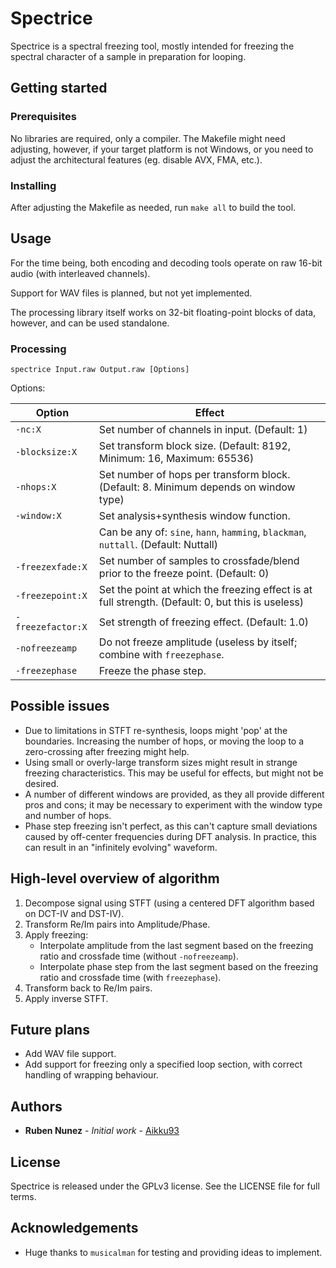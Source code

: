 # Spectrice
Spectrice is a spectral freezing tool, mostly intended for freezing the spectral character of a sample in preparation for looping.

## Getting started

### Prerequisites
No libraries are required, only a compiler. The Makefile might need adjusting, however, if your target platform is not Windows, or you need to adjust the architectural features (eg. disable AVX, FMA, etc.).

### Installing
After adjusting the Makefile as needed, run ```make all``` to build the tool.

## Usage
For the time being, both encoding and decoding tools operate on raw 16-bit audio (with interleaved channels).

Support for WAV files is planned, but not yet implemented.

The processing library itself works on 32-bit floating-point blocks of data, however, and can be used standalone.

### Processing
```spectrice Input.raw Output.raw [Options]```

Options:

| Option            | Effect                                                                               |
| ----------------- | ------------------------------------------------------------------------------------ |
| `-nc:X`           | Set number of channels in input. (Default: 1)                                        |
| `-blocksize:X`    | Set transform block size. (Default: 8192, Minimum: 16, Maximum: 65536)               |
| `-nhops:X`        | Set number of hops per transform block. (Default: 8. Minimum depends on window type) |
| `-window:X`       | Set analysis+synthesis window function.                                              |
|                   | Can be any of: `sine`, `hann`, `hamming`, `blackman`, `nuttall`. (Default: Nuttall)  |
| `-freezexfade:X`  | Set number of samples to crossfade/blend prior to the freeze point. (Default: 0)     |
| `-freezepoint:X`  | Set the point at which the freezing effect is at full strength. (Default: 0, but this is useless) |
| `-freezefactor:X` | Set strength of freezing effect. (Default: 1.0)                                      |
| `-nofreezeamp`    | Do not freeze amplitude (useless by itself; combine with `freezephase`.              |
| `-freezephase`    | Freeze the phase step.                                                               |

## Possible issues
* Due to limitations in STFT re-synthesis, loops might 'pop' at the boundaries. Increasing the number of hops, or moving the loop to a zero-crossing after freezing might help.
* Using small or overly-large transform sizes might result in strange freezing characteristics. This may be useful for effects, but might not be desired.
* A number of different windows are provided, as they all provide different pros and cons; it may be necessary to experiment with the window type and number of hops.
* Phase step freezing isn't perfect, as this can't capture small deviations caused by off-center frequencies during DFT analysis. In practice, this can result in an "infinitely evolving" waveform.

## High-level overview of algorithm
1. Decompose signal using STFT (using a centered DFT algorithm based on DCT-IV and DST-IV).
2. Transform Re/Im pairs into Amplitude/Phase.
3. Apply freezing:
   * Interpolate amplitude from the last segment based on the freezing ratio and crossfade time (without `-nofreezeamp`).
   * Interpolate phase step from the last segment based on the freezing ratio and crossfade time (with `freezephase`).
4. Transform back to Re/Im pairs.
5. Apply inverse STFT.

## Future plans

* Add WAV file support.
* Add support for freezing only a specified loop section, with correct handling of wrapping behaviour.

## Authors
* **Ruben Nunez** - *Initial work* - [Aikku93](https://github.com/Aikku93)

## License
Spectrice is released under the GPLv3 license. See the LICENSE file for full terms.

## Acknowledgements
* Huge thanks to `musicalman` for testing and providing ideas to implement.
